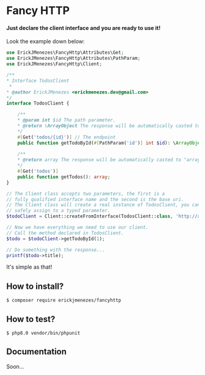 # Fancy HTTP
#### Just declare the client interface and you are ready to use it! 

Look the example down below:
~~~php
use ErickJMenezes\FancyHttp\Attributes\Get;
use ErickJMenezes\FancyHttp\Attributes\PathParam;
use ErickJMenezes\FancyHttp\Client;

/**
* Interface TodosClient
 * 
* @author ErickJMenezes <erickmenezes.dev@gmail.com>
*/
interface TodosClient {

    /**
    * @param int $id The path parameter.
    * @return \ArrayObject The response will be automatically casted to "ArrayObject"
    */
    #[Get('todos/{id}')] // The endpoint
    public function getTodoById(#[PathParam('id')] int $id): \ArrayObject;
    
    /**
    * @return array The response will be automatically casted to "array"
    */
    #[Get('todos')]
    public function getTodos(): array;
}

// The Client class accepts two parameters, the first is a
// fully qualified interface name and the second is the base uri.
// The Client class will create a real instance of TodosClient, you can
// safely assign to a typed parameter.
$todoClient = Client::createFromInterface(TodosClient::class, 'http://api.yourdomain.etc/');

// Now we have everything we need to use our client.
// Call the method declared in TodosClient.
$todo = $todoClient->getTodoById(1);

// Do something with the response...
printf($todo->title);
~~~
It's simple as that!

## How to install?
~~~shell
$ composer require erickjmenezes/fancyhttp
~~~

## How to test?
~~~shell
$ php8.0 vendor/bin/phpunit
~~~

## Documentation
Soon...
